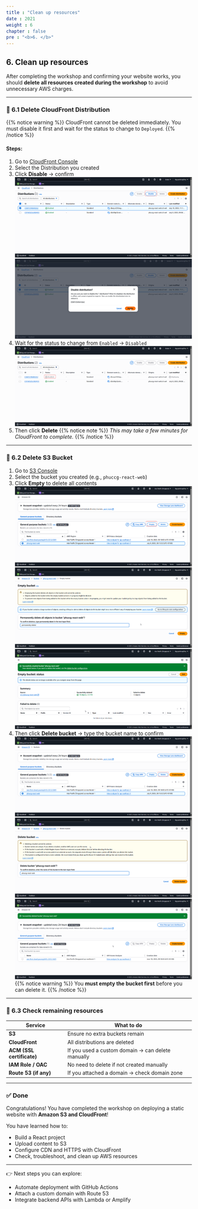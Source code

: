 ```yaml
---
title : "Clean up resources"
date : 2021
weight : 6
chapter : false
pre : "<b>6. </b>"
---
```


## 6. Clean up resources

After completing the workshop and confirming your website works, you should **delete all resources created during the workshop** to avoid unnecessary AWS charges.

---

### 🧹 6.1 Delete CloudFront Distribution
{{% notice warning %}}
 CloudFront cannot be deleted immediately. You must disable it first and wait for the status to change to `Deployed`.
{{% /notice %}}

#### Steps:

1. Go to [CloudFront Console](https://console.aws.amazon.com/cloudfront)
2. Select the Distribution you created
3. Click **Disable** → confirm
![Cloud](/images/anh/28.png)
![Cloud](/images/anh/29.png)
4. Wait for the status to change from `Enabled` → `Disabled`
![Cloud](/images/anh/30.png)
5. Then click **Delete**
{{% notice note %}}
 *This may take a few minutes for CloudFront to complete.*
{{% /notice %}}
---

### 🧹 6.2 Delete S3 Bucket

1. Go to [S3 Console](https://s3.console.aws.amazon.com/s3)
2. Select the bucket you created (e.g., `phuccg-react-web`)
3. Click **Empty** to delete all contents
![Cloud](/images/anh/31.png)
![Cloud](/images/anh/32.png)
![Cloud](/images/anh/33.png)
4. Then click **Delete bucket** → type the bucket name to confirm
![Cloud](/images/anh/34.png)
![Cloud](/images/anh/35.png)
![Cloud](/images/anh/36.png)
{{% notice warning %}}
You **must empty the bucket first** before you can delete it.
{{% /notice %}}
---

### 🧹 6.3 Check remaining resources

| Service                | What to do                              |
|------------------------|-----------------------------------------|
| **S3**                 | Ensure no extra buckets remain          |
| **CloudFront**         | All distributions are deleted           |
| **ACM (SSL certificate)** | If you used a custom domain → can delete manually |
| **IAM Role / OAC**     | No need to delete if not created manually |
| **Route 53 (if any)**  | If you attached a domain → check domain zone |

---

### ✅ Done

Congratulations! You have completed the workshop on deploying a static website with **Amazon S3 and CloudFront**!

You have learned how to:
- Build a React project
- Upload content to S3
- Configure CDN and HTTPS with CloudFront
- Check, troubleshoot, and clean up AWS resources

---

👉 Next steps you can explore:
- Automate deployment with GitHub Actions
- Attach a custom domain with Route 53
- Integrate backend APIs with Lambda or Amplify